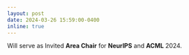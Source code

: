 ```yaml
---
layout: post
date: 2024-03-26 15:59:00-0400
inline: true
---
```


Will serve as Invited **Area Chair** for **NeurIPS** and **ACML** 2024.
